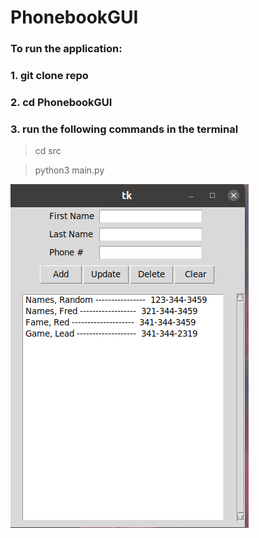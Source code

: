 # PhonebookGUI

### To run the application:

### 1. git clone repo

### 2. cd PhonebookGUI

### 3. run the following commands in the terminal

 > cd src 

 > python3 main.py


 ![screenshot](https://github.com/jeromez0/PhonebookGUI/blob/main/public/Screenshot.png)
